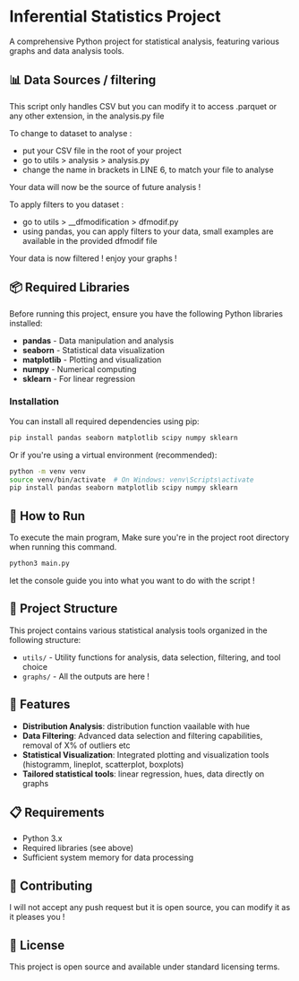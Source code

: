 # Inferential Statistics Project

A comprehensive Python project for statistical analysis, featuring various graphs and data analysis tools.

## 📊 Data Sources / filtering 

This script only handles CSV but you can modify it to access .parquet or any other extension, in the analysis.py file

To change to dataset to analyse : 
- put your CSV file in the root of your project
- go to utils > analysis > analysis.py
- change the name in brackets in LINE 6, to match your file to analyse 

Your data will now be the source of future analysis !

To apply filters to you dataset :
- go to utils > __dfmodification > dfmodif.py
- using pandas, you can apply filters to your data, small examples are available in the provided dfmodif file

Your data is now filtered ! enjoy your graphs !

## 📦 Required Libraries

Before running this project, ensure you have the following Python libraries installed:

- **pandas** - Data manipulation and analysis
- **seaborn** - Statistical data visualization
- **matplotlib** - Plotting and visualization
- **numpy** - Numerical computing
- **sklearn** - For linear regression

### Installation

You can install all required dependencies using pip:

```bash
pip install pandas seaborn matplotlib scipy numpy sklearn
```

Or if you're using a virtual environment (recommended):

```bash
python -m venv venv
source venv/bin/activate  # On Windows: venv\Scripts\activate
pip install pandas seaborn matplotlib scipy numpy sklearn
```

## 🚀 How to Run

To execute the main program, Make sure you're in the project root directory when running this command.

```bash
python3 main.py
```
let the console guide you into what you want to do with the script !

## 📁 Project Structure

This project contains various statistical analysis tools organized in the following structure:

- `utils/` - Utility functions for analysis, data selection, filtering, and tool choice
- `graphs/` - All the outputs are here ! 

## 🔬 Features

- **Distribution Analysis**: distribution function vaailable with hue
- **Data Filtering**: Advanced data selection and filtering capabilities, removal of X% of outliers etc
- **Statistical Visualization**: Integrated plotting and visualization tools (histogramm, lineplot, scatterplot, boxplots)
- **Tailored statistical tools**: linear regression, hues, data directly on graphs


## 📋 Requirements

- Python 3.x
- Required libraries (see above)
- Sufficient system memory for data processing

## 🤝 Contributing

I will not accept any push request but it is open source, you can modify it as it pleases you !

## 📄 License

This project is open source and available under standard licensing terms.